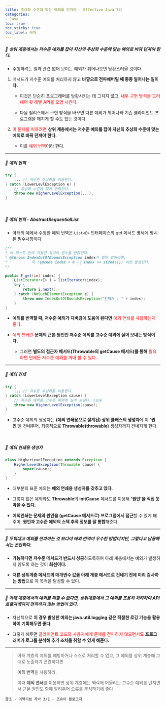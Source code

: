 ```yaml
---
title: 추상화 수준에 맞는 예외를 던지라 - Effective Java[73]
categories:
- Java
toc: true
toc_sticky: true
toc_label: 목차
---
```




##### 🔗 상위 계층에서는 저수준 예외를 잡아 자신의 추상화 수준에 맞는 예외로 바꿔 던져야 한다.

* 수행하려는 일과 관련 없어 보이는 예외가 튀어나오면 당황스러울 것이다.



1. 메서드가 저수준 예외를 처리하지 않고 **바깥으로 전파해버릴 때 종종 일어나는 일이다.**

   * 이것은 단순히 프로그래머를 당황시키는 데 그치지 않고, <span style="color:red;">내부 구현 방식을 드러내어 윗 레벨 API를 오염 시킨다.</span>

   

   * 다음 릴리스에서 구현 방식을 바꾸면 다른 예외가 튀어나와 기존 클라이언트 프로그램을 깨지게 할 수도 있는 것이다.

   

2. <span style="color:red;">이 문제를 피하려면</span> **상위 계층에서는 저수준 예외를 잡아 자신의 추상화 수준에 맞는 예외로 바꿔 던져야 한다.**

   * 이를 <span style="color:red;">예외 번역</span>이라 한다.




<hr>



##### 💎  예외 번역

```java
try {
    ... // 저수준 추상화를 이용한다.
} catch (LowerLevlException e) {
    // 추상화 수준에 맞게 번역한다.
    throw new HigherLevelException(...);
}
```



<br>



##### 💎 예외 번역 - AbstractSequentialList

* 아래의 예에서 수행한 예외 번역은 `List<E>` 인터페이스의 get 메서드 명세에 명시된 필수사항이다

```java
/**
* 이 리스트 안의 지정한 위치의 원소를 반환한다.
* @throws IndexOutOfBoundsException index가 범위 밖이라면,
*			즉 ({@code index < 0 || index >= sizeA()}) 이면 발생한다.
*/

public E get(int index) {
    ListIterator<E> i = listIterator(index);
    try {
		return i.next();
    } catch (NoSuchElementException e) {
        throw new IndexOutOfBoundsException("인덱스 : " + index);
    }
}
```

* **예외를 번역할 때, 저수준 예외가 디버깅에 도움이 된다면** <span style="color:red;">예외 연쇄를 사용하는게 좋다.</span>



* <span style="color:red;">예외 연쇄란</span> **문제의 근본 원인인 저수준 예외를 고수준 예외에 실어 보내는 방식이다.**
  * 그러면 **별도의 접근자 메서드(Throwable의 getCause 메서드)를 통해** <span style="color:red;">필요하면 언제든 저수준 예외를 꺼내 볼 수 있다.</span>



<hr>



##### 💎 예외 연쇄

```java
try {
    ... // 저수준 추상화를 이용한다.
} catch (LowerLevelException cause) {
    // 저수준 예외를 고수준 예외에 실어 보낸다. case
    throw new HigherLevelException(cause);
}
```

* 고수준 예외의 생성자는 **(예외 연쇄용으로 설계된) 상위 클래스의 생성자**에 이 '**원인**'을 건네주어, 최종적으로 **Throwable(throwable)** 생성자까지 건네지게 한다.



<br>

##### 💎 예외 연쇄용 생성자

```java
class HigherLevelException extends Exception {
    HigherLevelException(Throwable cause) {
        super(cause);
    }
}
```

* 대부분의 표준 예외는 **예외 연쇄용 생성자를 갖추고 있다.**



* 그렇지 않은 예외라도 **Throwable**의 **initCause** 메서드를 이용해 **'원인'을 직접 못박을 수 있다.**



* **예외연쇄는 문제의 원인을 (getCause 메서드로) 프로그램에서 접근**할 수 있게 해주며, **원인과 고수준 예외의 스택 추적 정보를 잘 통합**해준다.



<hr>



##### 🔗 무턱대고 예외를 전파하는 것 보다야 에외 번역이 우수한 방법이지만, 그렇다고 남용해서는 곤란하다.

* **가능하다면 저수준 메서드가 반드시 성공**하도록하여 아래 계층에서는 예외가 발생하지 않도록 하는 것이 **최선이다.**



* **때론 상위계층 메서드의 매개변수 값을 아래 계층 메서드로 건네기 전에 미리 검사하는 방법**으로 이 목적을 달성할 수 있다.



<hr>



##### 💎 아래 계층에서의 예외를 피할 수 없다면, 상위계층에서 그 예외를 조용히 처리하여 API 호출자에까지 전파하지 않는 방법이 있다.

* 차선책으로 **이 경우 발생한 예외는 java.util.logging 같은 적절한 로깅 기능을 활용하여 기록해두면 좋다.**



* 그렇게 해두면 <span style="color:red;">클라이언트 코드와 사용자에게 문제를 전파하지 않으면서도</span> **프로그래머가 로그를 분석해 추가 조치를 취할 수 있게 해준다.**





<hr>



> 아래 계층의 예외를 예방하거나 스스로 처리할 수 없고, 그 예외를 상위 계층에 그대로 노출하기 곤란하다면
>
> **예외 번역**을 사용하라.
>
> 
>
> 이때 **예외 연쇄**를 이용하면 상위 계층에는 맥락에 어울리는 고수준 예외를 던지면서 근본 원인도 함께 알려주어 오류를 분석하기에 좋다











```
참조 - 이펙티브 자바 3/E - 조슈아 블로크때
```

